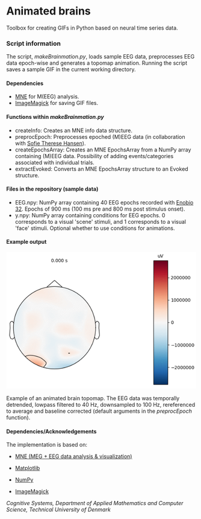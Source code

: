 # Animated brains
Toolbox for creating GIFs in Python based on neural time series data.

### Script information 
The script, *makeBrainmation.py*, loads sample EEG data, preprocesses EEG data epoch-wise and generates a topomap animation.
Running the script saves a sample GIF in the current working directory.

#### Dependencies
- [MNE](https://mne-tools.github.io/stable/index.html) for M(EEG) analysis.
- [ImageMagick](http://www.imagemagick.org/) for saving GIF files.

#### Functions within *makeBrainmation.py*
- createInfo: Creates an MNE info data structure.
- preprocEpoch: Preprocesses epoched (M)EEG data (in collaboration with [Sofie Therese Hansen](https://github.com/STherese)).
- createEpochsArray: Creates an MNE EpochsArray from a NumPy array containing (M)EEG data. Possibility of adding events/categories associated with individual trials.
- extractEvoked: Converts an MNE EpochsArray structure to an Evoked structure.

#### Files in the repository (sample data)
- EEG.npy: NumPy array containing 40 EEG epochs recorded with [Enobio 32](https://www.neuroelectrics.com/products/enobio/). Epochs of 900 ms (100 ms pre and 800 ms post stimulus onset).
- y.npy: NumPy array containing conditions for EEG epochs. 0 corresponds to a visual 'scene' stimuli, and 1 corresponds to a visual 'face' stimuli. Optional whether to use conditions for animations.

#### Example output 
![](Brainmation_example.gif)

Example of an animated brain topomap. The EEG data was temporally detrended, lowpass filtered to 40 Hz, downsampled to 100 Hz, rereferenced to average and baseline corrected (default arguments in the *preprocEpoch* function).

#### Dependencies/Acknowledgements

The implementation is based on:

- [MNE (MEG + EEG data analysis & visualization)](https://mne-tools.github.io/stable/index.html)

- [Matplotlib](https://matplotlib.org/)

- [NumPy](https://www.numpy.org/)

- [ImageMagick](http://www.imagemagick.org/)

*Cognitive Systems, Department of Applied Mathematics and Computer Science, Technical University of Denmark* 

